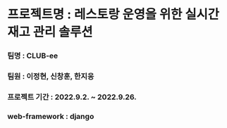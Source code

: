 # 프로젝트명 : 레스토랑 운영을 위한 실시간 재고 관리 솔루션
### 팀명 : CLUB-ee
### 팀원 : 이정현, 신창훈, 한지웅
### 프로젝트 기간 : 2022.9.2. ~ 2022.9.26.
### web-framework : django
### 
